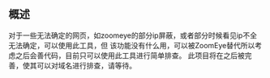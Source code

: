 ## 概述
对于一些无法确定的网页，如zoomeye的部分ip屏蔽，或者部分时候看见ip不全无法确定，可以使用此工具，但
该功能没有什么用，可以被ZoomEye替代所以考虑之后会善代码，目前只可以使用此工具进行简单排查。
此项目将在之后被完善，使其可以对域名进行排查，请等待。
